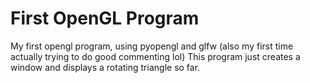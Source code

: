 # First OpenGL Program
My first opengl program, using pyopengl and glfw (also my first time actually trying to do good commenting lol)
This program just creates a window and displays a rotating triangle so far.
